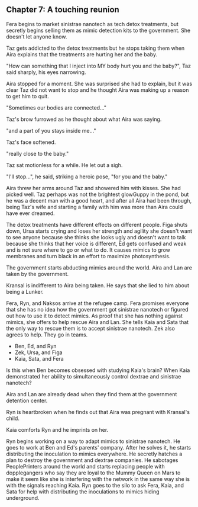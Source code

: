 ## Chapter 7: A touching reunion

Fera begins to market sinistrae nanotech as tech detox treatments, but secretly
begins selling them as mimic detection kits to the government.
She doesn't let anyone know.

Taz gets addicted to the detox treatments but he stops taking them when Aira
explains that the treatments are hurting her and the baby.

"How can something that I inject into MY body hurt you and the baby?", Taz said
sharply, his eyes narrowing.

Aira stopped for a moment. She was surprised she had to explain, but it was
clear Taz did not want to stop and he thought Aira was making up a reason to
get him to quit.

"Sometimes our bodies are connected..."

Taz's brow furrowed as he thought about what Aira was saying.

"and a part of you stays inside me..."

Taz's face softened.

"really close to the baby."

Taz sat motionless for a while. He let out a sigh.

"I'll stop...", he said, striking a heroic pose, "for you and the baby."

Aira threw her arms around Taz and showered him with kisses. She had picked
well. Taz perhaps was not the brightest glowGuppy in the pond, but he was a
decent man with a good heart, and after all Aira had been through, being Taz's
wife and starting a family with him was more than Aira could have ever dreamed.

The detox treatments have different effects on different people. Figa shuts
down, Ursa starts crying and loses her strength and agility she
doesn't want to see anyone because she thinks she looks ugly and doesn't want to
talk because she thinks that her voice is different, Ed gets confused and weak
and is not sure where to go or what to do. It causes mimics to grow membranes
and turn black in an effort to maximize photosynthesis.

The government starts abducting mimics around the world.
Aira and Lan are taken by the government.

Kransal is indifferent to Aira being taken. He says that she lied to him about
being a Lunker.

Fera, Ryn, and Naksos arrive at the refugee camp. Fera promises everyone that she
has no idea how the government got sinistrae nanotech or figured out how to use
it to detect mimics. As proof that she has nothing against mimics, she offers
to help rescue Aira and Lan. She tells Kaia and Sata that the only way
to rescue them is to accept sinistrae nanotech. Zek also agrees to help. They
go in teams.

- Ben, Ed, and Ryn
- Zek, Ursa, and Figa
- Kaia, Sata, and Fera

Is this when Ben becomes obsessed with studying Kaia's brain? When Kaia
demonstrated her ability to simultaneously control dextrae and sinistrae
nanotech?

Aira and Lan are already dead when they find them at the government detention
center.

Ryn is heartbroken when he finds out that Aira was pregnant with Kransal's
child.

Kaia comforts Ryn and he imprints on her.

Ryn begins working on a way to adapt mimics to sinistrae nanotech. He goes to
work at Ben and Ed's parents' company. After he solves it, he starts
distributing the inoculation to mimics everywhere. He secretly hatches a plan
to destroy the government and dextrae companies. He sabotages PeoplePrinters
around the world and starts replacing people with dopplegangers who say they
are loyal to the Mummy Queen on Mars to make it seem like she is interfering
with the network in the same way she is with the signals reaching Kaia. Ryn
goes to the silo to ask Fera, Kaia, and Sata for help with distributing the
inoculations to mimics hiding underground.


